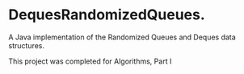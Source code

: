 # DequesRandomizedQueues.
A Java implementation of the Randomized Queues and Deques data structures.

This project was completed for Algorithms, Part I
